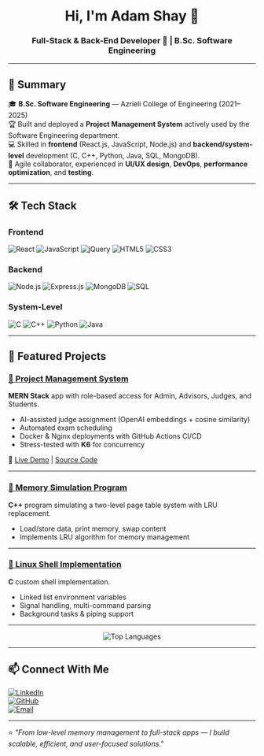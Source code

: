 <h1 align="center">Hi, I'm Adam Shay 👋</h1>
<h3 align="center">Full-Stack & Back-End Developer 🚀 | B.Sc. Software Engineering</h3>

---

## 🧠 Summary
🎓 **B.Sc. Software Engineering** — Azrieli College of Engineering (2021–2025)  
🏆 Built and deployed a **Project Management System** actively used by the Software Engineering department.  
💻 Skilled in **frontend** (React.js, JavaScript, Node.js) and **backend/system-level** development (C, C++, Python, Java, SQL, MongoDB).  
🤝 Agile collaborator, experienced in **UI/UX design**, **DevOps**, **performance optimization**, and **testing**.

---

## 🛠 Tech Stack

### Frontend
![React](https://img.shields.io/badge/React-20232A.svg?style=for-the-badge&logo=react&logoColor=61DAFB)
![JavaScript](https://img.shields.io/badge/JavaScript-F7DF1E.svg?style=for-the-badge&logo=javascript&logoColor=black)
![jQuery](https://img.shields.io/badge/jQuery-0769AD.svg?style=for-the-badge&logo=jquery&logoColor=white)
![HTML5](https://img.shields.io/badge/HTML5-E34F26.svg?style=for-the-badge&logo=html5&logoColor=white)
![CSS3](https://img.shields.io/badge/CSS3-1572B6.svg?style=for-the-badge&logo=css3&logoColor=white)

### Backend
![Node.js](https://img.shields.io/badge/Node.js-339933.svg?style=for-the-badge&logo=node.js&logoColor=white)
![Express.js](https://img.shields.io/badge/Express.js-000000.svg?style=for-the-badge&logo=express&logoColor=white)
![MongoDB](https://img.shields.io/badge/MongoDB-47A248.svg?style=for-the-badge&logo=mongodb&logoColor=white)
![SQL](https://img.shields.io/badge/SQL-336791.svg?style=for-the-badge&logo=postgresql&logoColor=white)

### System-Level
![C](https://img.shields.io/badge/C-00599C.svg?style=for-the-badge&logo=c&logoColor=white)
![C++](https://img.shields.io/badge/C++-00599C.svg?style=for-the-badge&logo=cplusplus&logoColor=white)
![Python](https://img.shields.io/badge/Python-3776AB.svg?style=for-the-badge&logo=python&logoColor=white)
![Java](https://img.shields.io/badge/Java-007396.svg?style=for-the-badge&logo=java&logoColor=white)

---

## 🚀 Featured Projects

### [📂 Project Management System](https://github.com/Adam19255/final-project-se)  
**MERN Stack** app with role-based access for Admin, Advisors, Judges, and Students.

- AI-assisted judge assignment (OpenAI embeddings + cosine similarity)  
- Automated exam scheduling  
- Docker & Nginx deployments with GitHub Actions CI/CD  
- Stress-tested with **K6** for concurrency

🔗 [Live Demo](https://adam19255.github.io/CV2.0/) | [Source Code](https://github.com/Adam19255/final-project-se)

---

### [📂 Memory Simulation Program](https://github.com/Adam19255/Memory-Simulation-Program)  
**C++** program simulating a two-level page table system with LRU replacement.

- Load/store data, print memory, swap content  
- Implements LRU algorithm for memory management

---

### [📂 Linux Shell Implementation](https://github.com/Adam19255/Linux-Shell-Program)  
**C** custom shell implementation.

- Linked list environment variables  
- Signal handling, multi-command parsing  
- Background tasks & piping support

---

<div align="center">
  
![Top Languages](https://github-readme-stats.vercel.app/api/top-langs/?username=Adam19255&layout=compact&theme=tokyonight&hide_border=true)  

</div>

---

## 📫 Connect With Me
[![LinkedIn](https://img.shields.io/badge/LinkedIn-Adam%20Shay-blue?style=for-the-badge&logo=linkedin)](https://www.linkedin.com/in/shay-adam/)  
[![GitHub](https://img.shields.io/badge/GitHub-Adam19255-lightgrey?style=for-the-badge&logo=github)](https://github.com/Adam19255)  
[![Email](https://img.shields.io/badge/Email-adam19255%40gmail.com-red?style=for-the-badge&logo=gmail)](mailto:adam19255@gmail.com)  

---

⭐ *"From low-level memory management to full-stack apps — I build scalable, efficient, and user-focused solutions."*
